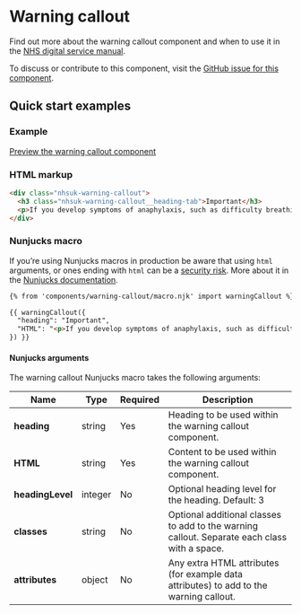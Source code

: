 # Warning callout

Find out more about the warning callout component and when to use it in the [NHS digital service manual](https://beta.nhs.uk/service-manual/patterns/warning_callout/).

To discuss or contribute to this component, visit the [GitHub issue for this component](https://github.com/nhsuk/nhsuk-frontend/issues/180).

## Quick start examples

### Example

[Preview the warning callout component](https://nhsuk.github.io/nhsuk-frontend/components/warning-callout.html)

### HTML markup

```html
<div class="nhsuk-warning-callout">
  <h3 class="nhsuk-warning-callout__heading-tab">Important</h3>
  <p>If you develop symptoms of anaphylaxis, such as difficulty breathing, you should inject yourself in the outer thigh before seeking emergency medical help.</p>
</div>
```

### Nunjucks macro

If you’re using Nunjucks macros in production be aware that using `html` arguments, or ones ending with `html` can be a [security risk](https://en.wikipedia.org/wiki/Cross-site_scripting). More about it in the [Nunjucks documentation](https://mozilla.github.io/nunjucks/api.html#user-defined-templates-warning).

```html
{% from 'components/warning-callout/macro.njk' import warningCallout %}

{{ warningCallout({
  "heading": "Important",
  "HTML": "<p>If you develop symptoms of anaphylaxis, such as difficulty breathing, you should inject yourself in the outer thigh before seeking emergency medical help.</p>"
}) }}
```

#### Nunjucks arguments

The warning callout Nunjucks macro takes the following arguments:

| Name                | Type     | Required  | Description  |
| --------------------|----------|-----------|--------------|
| **heading**             | string   | Yes       | Heading to be used within the warning callout component. |
| **HTML**                | string   | Yes       | Content to be used within the warning callout component. |
| **headingLevel**        | integer  | No        | Optional heading level for the  heading. Default: 3 |
| **classes**             | string   | No        | Optional additional classes to add to the warning callout. Separate each class with a space. |
| **attributes**          | object   | No        | Any extra HTML attributes (for example data attributes) to add to the warning callout. |
